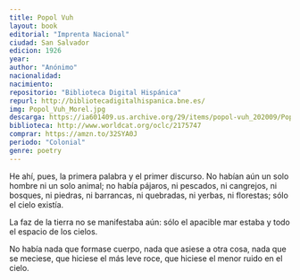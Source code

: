 ```yaml
---
title: Popol Vuh
layout: book
editorial: "Imprenta Nacional"
ciudad: San Salvador
edicion: 1926
year:
author: "Anónimo"
nacionalidad: 
nacimiento: 
repositorio: "Biblioteca Digital Hispánica"
repurl: http://bibliotecadigitalhispanica.bne.es/
img: Popol_Vuh_Morel.jpg
descarga: https://ia601409.us.archive.org/29/items/popol-vuh_202009/Popol_Vuh.pdf
biblioteca: http://www.worldcat.org/oclc/2175747
comprar: https://amzn.to/32SYA0J
periodo: "Colonial"
genre: poetry
---
```

 

He ahí, pues, la primera palabra y el primer discurso. No habían aún un solo hombre ni un solo animal; no había pájaros, ni pescados, ni cangrejos, ni bosques, ni piedras, ni barrancas, ni quebradas, ni yerbas, ni florestas; sólo el cielo existía. 
 
La faz de la tierra no se manifestaba aún: sólo el apacible mar estaba y todo el espacio de los cielos. 
 
No había nada que formase cuerpo, nada que asiese a otra cosa, nada que se meciese, que hiciese el más leve roce, que hiciese el menor ruido en el cielo.
